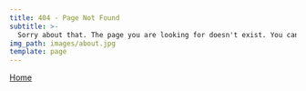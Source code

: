 ```yaml
---
title: 404 - Page Not Found
subtitle: >-
  Sorry about that. The page you are looking for doesn't exist. You can get back to the home screen here.
img_path: images/about.jpg
template: page
---
```

<a class="button" href="/">Home</a>